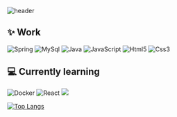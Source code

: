 <!--![header](https://capsule-render.vercel.app/api?type=slice&color=auto&height=300&text=SuBinYoon&fontColor=auto)</div> -->
 ![header](https://capsule-render.vercel.app/api?type=waving&color=auto&height=300&section=header&text=SuBinYun&fontSize=70)</div>


## ✨ Work 
<p>
  <img alt="Spring" src="https://img.shields.io/badge/Spring-%236DB33F.svg?style=flat-square&logo=spring&logoColor=white">
  <img alt="MySql" src="https://img.shields.io/badge/mysql-4479A1?style=flat-square&logo=mysql&logoColor=white">
  <img alt="Java" src="https://img.shields.io/badge/Java-%23ED8B00.svg?style=flat-square&logo=JAVA&logoColor=white">
  <img alt="JavaScript" src="https://img.shields.io/badge/javascript-%23323330.svg?style=flat-square&logo=JavaScript&logoColor=%23F7DE1E">
  <img alt="Html5" src="https://img.shields.io/badge/html5-%23E34F26.svg?style=flat-square&logo=html5&logoColor=white">
  <img alt="Css3" src="https://img.shields.io/badge/css3-%231572B6.svg?style=flat-square&logo=css3&logoColor=white">
</p>

## 💻 Currently learning

<p>
  <img alt="Docker" src="https://img.shields.io/badge/Docker-2496ED?style=flat-square&logo=Docker&logoColor=white">
  <img alt="React" src="https://img.shields.io/badge/React-0088CC?style=flat-square&logo=React&logoColor=white">
  <img src="https://img.shields.io/badge/Node.js-339933?style=flat-square&logo=Node.js&logoColor=white"/></a>&nbsp
</p>

[![Top Langs](https://github-readme-stats.vercel.app/api/top-langs/?username=sub1nyun&hide_progress=true)](https://github.com/sub1nyun/github-readme-stats)

